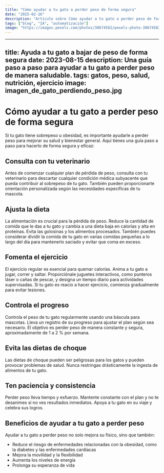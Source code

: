```yaml
---
title: "Cómo ayudar a tu gato a perder peso de forma segura"
date: "2025-02-16"
description: "Artículo sobre Cómo ayudar a tu gato a perder peso de forma segura"
tags: ["blog", "IA", "automatización"]
image: "https://images.pexels.com/photos/30674582/pexels-photo-30674582.jpeg?auto=compress&cs=tinysrgb&h=350"
---
```


---
title: Ayuda a tu gato a bajar de peso de forma segura
date: 2023-08-15
description: Una guía paso a paso para ayudar a tu gato a perder peso de manera saludable.
tags: gatos, peso, salud, nutrición, ejercicio
image: imagen_de_gato_perdiendo_peso.jpg
---

# Cómo ayudar a tu gato a perder peso de forma segura

Si tu gato tiene sobrepeso u obesidad, es importante ayudarle a perder peso para mejorar su salud y bienestar general. Aquí tienes una guía paso a paso para hacerlo de forma segura y eficaz:

## Consulta con tu veterinario

Antes de comenzar cualquier plan de pérdida de peso, consulta con tu veterinario para descartar cualquier condición médica subyacente que pueda contribuir al sobrepeso de tu gato. También pueden proporcionarte orientación personalizada según las necesidades específicas de tu mascota.

## Ajusta la dieta

La alimentación es crucial para la pérdida de peso. Reduce la cantidad de comida que le das a tu gato y cambia a una dieta baja en calorías y alta en proteínas. Evita las golosinas y los alimentos procesados. También puedes considerar dividir la comida de tu gato en varias comidas pequeñas a lo largo del día para mantenerlo saciado y evitar que coma en exceso.

## Fomenta el ejercicio

El ejercicio regular es esencial para quemar calorías. Anima a tu gato a jugar, correr y saltar. Proporciónale juguetes interactivos, como punteros láser o cañas de pescar, y designa un tiempo diario para actividades supervisadas. Si tu gato es reacio a hacer ejercicio, comienza gradualmente para evitar lesiones.

## Controla el progreso

Controla el peso de tu gato regularmente usando una báscula para mascotas. Lleva un registro de su progreso para ajustar el plan según sea necesario. El objetivo es perder peso de manera constante y segura, aproximadamente de 1 a 2 % por semana.

## Evita las dietas de choque

Las dietas de choque pueden ser peligrosas para los gatos y pueden provocar problemas de salud. Nunca restringas drásticamente la ingesta de alimentos de tu gato.

## Ten paciencia y consistencia

Perder peso lleva tiempo y esfuerzo. Mantente constante con el plan y no te desanimes si no ves resultados inmediatos. Apoya a tu gato en su viaje y celebra sus logros.

## Beneficios de ayudar a tu gato a perder peso

Ayudar a tu gato a perder peso no solo mejora su físico, sino que también:

* Reduce el riesgo de enfermedades relacionadas con la obesidad, como la diabetes y las enfermedades cardíacas
* Mejora la movilidad y la flexibilidad
* Aumenta los niveles de energía
* Prolonga su esperanza de vida